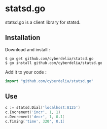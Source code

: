 # statsd.go

statsd.go is a client library for statsd.

## Installation

Download and install :

```
$ go get github.com/cyberdelia/statsd.go
$ go install github.com/cyberdelia/statsd.go
```

Add it to your code :

```go
import "github.com/cyberdelia/statsd.go"
```

## Use

```go
c := statsd.Dial('localhost:8125')
c.Increment('incr', 1, 1)
c.Decrement('decr', 1, 0.1)
c.Timing('time', 320', 0.1)
```
